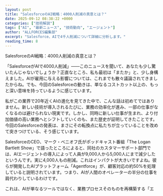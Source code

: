 ```yaml
---
layout: post
title: "SalesforceのAI戦略：4000人削減の真意とは？"
date: 2025-09-12 08:38:22 +0000
categories: ["技術解説"]
tags: ["AI", "最新ニュース", "技術動向", "エージェント"]
author: "ALLFORCES編集部"
excerpt: "Salesforce、AIで4千人削減について詳細に分析します。"
reading_time: 8
---
```


SalesforceのAI戦略：4000人削減の真意とは？

「SalesforceがAIで4000人削減」――このニュースを聞いて、あなたも少し驚いたんじゃないでしょうか？正直なところ、私も最初は「またか」と、少し身構えました。AIが雇用に与える影響については、これまでも散々議論されてきましたからね。でも、今回のSalesforceの動きは、単なるコストカット以上の、もっと深い意味を持っているように感じています。

私がこの業界で20年近くAIの進化を見てきた中で、こんな話は初めてではありません。新しい技術が導入されるたびに、業務の効率化が進み、一部の仕事がなくなるのは避けられない現実です。しかし、同時に新しい仕事が生まれ、より付加価値の高い業務へとシフトしていくのも、また歴史が証明してきたことです。今回のSalesforceの発表は、まさにその転換点に私たちが立っていることを改めて突きつけている、そう感じています。

SalesforceのCEO、マーク・ベニオフ氏がポッドキャスト番組「The Logan Bartlett Show」で語ったところによると、同社のカスタマーサポート部門では、AIエージェントの導入によって人員が9,000人から5,000人にまで減少したというんです。実に4,000人もの削減。これはインパクトが大きいですよね。彼らが開発したAIプラットフォーム「Agentforce」が、顧客対応の約50%を処理していると説明されています。つまり、AIが人間のオペレーターの半分の仕事を肩代わりしているわけです。

これは、AIが単なるツールではなく、業務プロセスそのものを再構築する「エ
